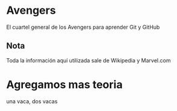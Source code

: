 # Avengers

El cuartel general de los Avengers para aprender Git y GitHub

## Nota
Toda la información aquí utilizada sale de Wikipedia y Marvel.com

# Agregamos mas teoria
una vaca, dos vacas 
